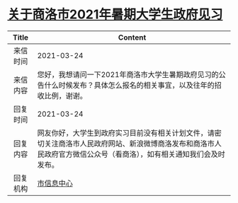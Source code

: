# <a href="http://www.shangluo.gov.cn/zmhd/ldxxxx.jsp?urltype=leadermail.LeaderMailContentUrl&wbtreeid=1112&leadermailid=7066">关于商洛市2021年暑期大学生政府见习</a>
|Title|Content|
|:---:|---|
|来信时间|2021-03-24|
|来信内容|您好，我想请问一下2021年商洛市大学生暑期政府见习的公告什么时候发布？具体怎么报名的相关事宜，以及往年的招收比例，谢谢。|
|回复时间|2021-03-24|
|回复内容|网友你好，大学生到政府实习目前没有相关计划文件，请密切关注商洛市人民政府网站、新浪微博商洛发布和商洛市人民政府官方微信公众号（看商洛），如有相关通知我们会及时发布。|
|回复机构|<a href="../../categories/agencies/市信息中心.md">市信息中心</a>|
